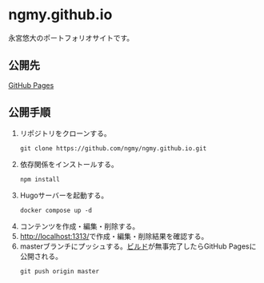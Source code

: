 # ngmy.github.io
永宮悠大のポートフォリオサイトです。

## 公開先
[GitHub Pages](https://ngmy.github.io/)

## 公開手順
1. リポジトリをクローンする。
   ```console
   git clone https://github.com/ngmy/ngmy.github.io.git
   ```
2. 依存関係をインストールする。
   ```console
   npm install
   ```
3. Hugoサーバーを起動する。
   ```console
   docker compose up -d
   ```
4. コンテンツを作成・編集・削除する。
5. [http://localhost:1313/](http://localhost:1313/)で作成・編集・削除結果を確認する。
6. masterブランチにプッシュする。[ビルド](https://github.com/ngmy/ngmy.github.io/actions/workflows/gh-pages.yml)が無事完了したらGitHub Pagesに公開される。
   ```console
   git push origin master
   ```
